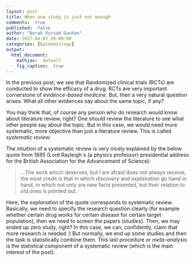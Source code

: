 ```yaml
---
layout: post
title: When one study is just not enough
comments:  true
published:  false
author: "Burak Kursad Gunhan"
date: 2017-04-07 20:00:00
categories: [Epidemiology]
output:
  html_document:
    mathjax:  default
    fig_caption:  true
---
```


<script type="text/javascript" async
src="https://cdn.mathjax.org/mathjax/latest/MathJax.js?config=TeX-MML-AM_CHTML">
</script>


In the previous post, we see that Randomized clinical trials (RCTs) are conducted to show the efficacy of a drug. RCTs are very important cornerstone of *evidence-based medicine*. But, then a very natural question arises: What all other evidences say about the same topic, if any?


You may think that, of course any person who do research would know about literature review, right? One should review the literature to see what other people say about the topic. But in this case, we would need more systematic, more objective than just a literature review. This is called *systematic review*. 

The intuition of a systematic review is very nicely explained by the below quote from 1885 (Lord Rayleigh`s (a physics professor) presidential address for the British Association for the Advancement of Science):

> ...The work which deserves, but I am afraid does not always receive, the most
credit is that in which *discovery* and *explanation* go hand in hand, in which
not only are new facts presented, but their relation to old ones is pointed out.

Here, the *explanation* of the quote corresponds to systematic review. Basically, we need to specify the research question clearly (for example whether certain drug works for certain disease for certain target population), then we need to screen the papers (studies). Then, we may ended up zero study, right? In this case, we can, confidently, claim that more research is needed :) But normally, we end up some studies and then the task is statistically combine them. This last procedure or *meta-analysis* is the statistical component of a systematic review (which is the main interest of the post).












